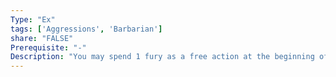 ```yaml
---
Type: "Ex"
tags: ['Aggressions', 'Barbarian']
share: "FALSE"
Prerequisite: "-"
Description: "You may spend 1 fury as a free action at the beginning of your turn while raging; until the beginning of your next turn you no longer have a restriction on what actions can be performed during a rage."
---
```

